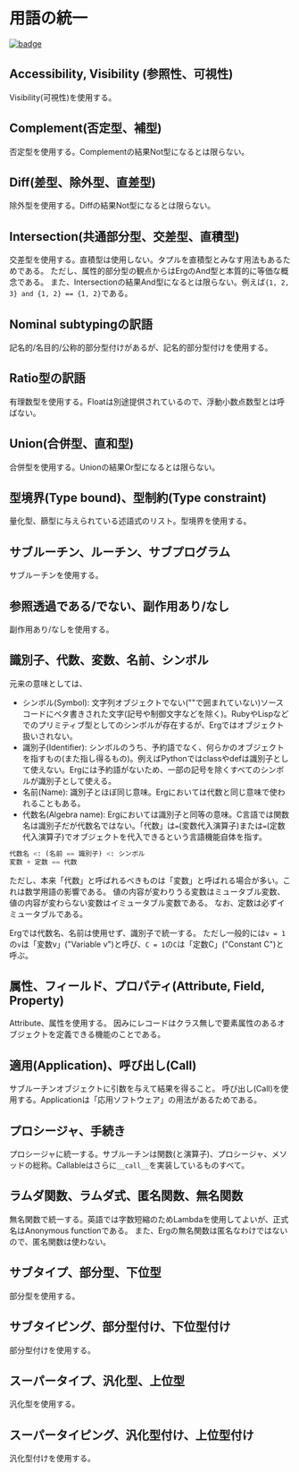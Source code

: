 # 用語の統一

[![badge](https://img.shields.io/endpoint.svg?url=https%3A%2F%2Fgezf7g7pd5.execute-api.ap-northeast-1.amazonaws.com%2Fdefault%2Fsource_up_to_date%3Fowner%3Derg-lang%26repos%3Derg%26ref%3Dmain%26path%3Ddoc/EN/unify_terms.md%26commit_hash%3Dc6eb78a44de48735213413b2a28569fdc10466d0)](https://gezf7g7pd5.execute-api.ap-northeast-1.amazonaws.com/default/source_up_to_date?owner=erg-lang&repos=erg&ref=main&path=doc/EN/unify_terms.md&commit_hash=c6eb78a44de48735213413b2a28569fdc10466d0)

## Accessibility, Visibility (参照性、可視性)

Visibility(可視性)を使用する。

## Complement(否定型、補型)

否定型を使用する。Complementの結果Not型になるとは限らない。

## Diff(差型、除外型、直差型)

除外型を使用する。Diffの結果Not型になるとは限らない。

## Intersection(共通部分型、交差型、直積型)

交差型を使用する。直積型は使用しない。タプルを直積型とみなす用法もあるためである。
ただし、属性的部分型の観点からはErgのAnd型と本質的に等価な概念である。
また、Intersectionの結果And型になるとは限らない。例えば`{1, 2, 3} and {1, 2} == {1, 2}`である。

## Nominal subtypingの訳語

記名的/名目的/公称的部分型付けがあるが、記名的部分型付けを使用する。

## Ratio型の訳語

有理数型を使用する。Floatは別途提供されているので、浮動小数点数型とは呼ばない。

## Union(合併型、直和型)

合併型を使用する。Unionの結果Or型になるとは限らない。

## 型境界(Type bound)、型制約(Type constraint)

量化型、篩型に与えられている述語式のリスト。型境界を使用する。

## サブルーチン、ルーチン、サブプログラム

サブルーチンを使用する。

## 参照透過である/でない、副作用あり/なし

副作用あり/なしを使用する。

## 識別子、代数、変数、名前、シンボル

元来の意味としては、

* シンボル(Symbol): 文字列オブジェクトでない(""で囲まれていない)ソースコードにベタ書きされた文字(記号や制御文字などを除く)。RubyやLispなどでのプリミティブ型としてのシンボルが存在するが、Ergではオブジェクト扱いされない。
* 識別子(Identifier): シンボルのうち、予約語でなく、何らかのオブジェクトを指すもの(また指し得るもの)。例えばPythonではclassやdefは識別子として使えない。Ergには予約語がないため、一部の記号を除くすべてのシンボルが識別子として使える。
* 名前(Name): 識別子とほぼ同じ意味。Ergにおいては代数と同じ意味で使われることもある。
* 代数名(Algebra name): Ergにおいては識別子と同等の意味。C言語では関数名は識別子だが代数名ではない。「代数」は`=`(変数代入演算子)または`=`(定数代入演算子)でオブジェクトを代入できるという言語機能自体を指す。

```python
代数名 <: (名前 == 識別子) <: シンボル
変数 + 定数 == 代数
```

ただし、本来「代数」と呼ばれるべきものは「変数」と呼ばれる場合が多い。これは数学用語の影響である。
値の内容が変わりうる変数はミュータブル変数、値の内容が変わらない変数はイミュータブル変数である。
なお、定数は必ずイミュータブルである。

Ergでは代数名、名前は使用せず、識別子で統一する。
ただし一般的には`v = 1`の`v`は「変数v」("Variable v")と呼び、`C = 1`の`C`は「定数C」("Constant C")と呼ぶ。

## 属性、フィールド、プロパティ(Attribute, Field, Property)

Attribute、属性を使用する。
因みにレコードはクラス無しで要素属性のあるオブジェクトを定義できる機能のことである。

## 適用(Application)、呼び出し(Call)

サブルーチンオブジェクトに引数を与えて結果を得ること。
呼び出し(Call)を使用する。Applicationは「応用ソフトウェア」の用法があるためである。

## プロシージャ、手続き

プロシージャに統一する。サブルーチンは関数(と演算子)、プロシージャ、メソッドの総称。Callableはさらに`__call__`を実装しているものすべて。

## ラムダ関数、ラムダ式、匿名関数、無名関数

無名関数で統一する。英語では字数短縮のためLambdaを使用してよいが、正式名はAnonymous functionである。
また、Ergの無名関数は匿名なわけではないので、匿名関数は使わない。

## サブタイプ、部分型、下位型

部分型を使用する。

## サブタイピング、部分型付け、下位型付け

部分型付けを使用する。

## スーパータイプ、汎化型、上位型

汎化型を使用する。

## スーパータイピング、汎化型付け、上位型付け

汎化型付けを使用する。
